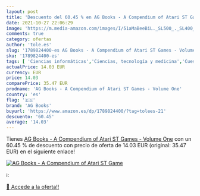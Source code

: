 ```yaml
---
layout: post
title: 'Descuento del 60.45 % en AG Books - A Compendium of Atari ST Game'
date: 2021-10-27 22:06:29
image: 'https://m.media-amazon.com/images/I/51aMaBeeBiL._SL500_._SL400_.jpg'
comments: true
category: ofertas
author: 'tole.es'
slug: '1789824400-es AG Books - A Compendium of Atari ST Games - Volume One'
sku: '1789824400-es'
tags: [ 'Ciencias informáticas','Ciencias, tecnología y medicina','Cuestiones generales de tecnología e ingeniería','Guías de videojuegos y juegos para PC','Hogar, manualidades y estilos de vida','Informática, internet y medios digitales','Libros','Programación y desarrollo  de software','Tecnología e ingeniería','ag books', ]
actualPrice: 14.03 EUR
currency: EUR
price: 14.03
comparePrice: 35.47 EUR
prodname: 'AG Books - A Compendium of Atari ST Games - Volume One'
country: 'es'
flag: '🇪🇸'
brand: 'AG Books'
buyurl: 'https://www.amazon.es/dp/1789824400/?tag=tolees-21'
descuento: '60.45'
average: '14.03'
---
```


Tienes [AG Books - A Compendium of Atari ST Games - Volume One](https://www.amazon.es/dp/1789824400/?tag=tolees-21) con un 60.45 % de descuento con precio de oferta de 14.03 EUR (original: 35.47 EUR) en el siguiente enlace!

[![AG Books - A Compendium of Atari ST Game](https://m.media-amazon.com/images/I/51aMaBeeBiL._SL500_._SL400_.jpg)](https://www.amazon.es/dp/1789824400/?tag=tolees-21)

ℹ️:


[🛒 Accede a la oferta!!](https://www.amazon.es/dp/1789824400/?tag=tolees-21)
